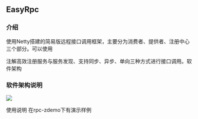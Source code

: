 ## EasyRpc

### 介绍

​		使用Netty搭建的简易版远程接口调用框架，主要分为消费者、提供者、注册中心三个部分。可以使用

注解高效注册服务与服务发现、支持同步、异步、单向三种方式进行接口调用。软件架构

### 软件架构说明

![](X:\esayRpc\easyRpc.png)

使用说明
    在rpc-zdemo下有演示样例



